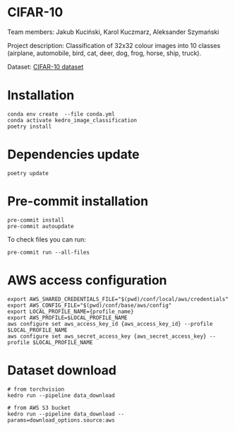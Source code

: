 # CIFAR-10 

Team members: Jakub Kuciński, Karol Kuczmarz, Aleksander Szymański

Project description: Classification of 32x32 colour images into 10 classes (airplane, automobile, bird, cat, deer, dog, frog, horse, ship, truck).

Dataset: [CIFAR-10 dataset](https://www.cs.toronto.edu/~kriz/cifar.html)

# Installation
```shell
conda env create  --file conda.yml
conda activate kedro_image_classification
poetry install
```

# Dependencies update
```shell
poetry update
```

# Pre-commit installation
```shell
pre-commit install
pre-commit autoupdate
```
To check files you can run:
```shell
pre-commit run --all-files
```

# AWS access configuration

```shell
export AWS_SHARED_CREDENTIALS_FILE="$(pwd)/conf/local/aws/credentials"
export AWS_CONFIG_FILE="$(pwd)/conf/base/aws/config"
export LOCAL_PROFILE_NAME={profile_name}
export AWS_PROFILE=$LOCAL_PROFILE_NAME
aws configure set aws_access_key_id {aws_access_key_id} --profile $LOCAL_PROFILE_NAME
aws configure set aws_secret_access_key {aws_secret_access_key} --profile $LOCAL_PROFILE_NAME
```

# Dataset download

```shell
# from torchvision
kedro run --pipeline data_download
```

```shell
# from AWS S3 bucket
kedro run --pipeline data_download --params=download_options.source:aws
```